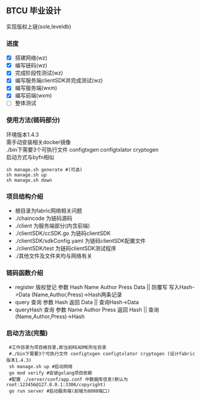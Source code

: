## BTCU 毕业设计
实现版权上链(sole,leveldb)
### 进度
- [x] 搭建网络(wz)
- [x] 编写链码(wz)
- [x] 完成阶段性测试(wz)
- [x] 编写服务端clientSDK并完成测试(wz)
- [x] 编写服务端(wxm)
- [x] 编写前端(wxm)
- [ ] 整体测试
### 使用方法(链码部分)
环境版本1.4.3  
需手动安装相关docker镜像  
./bin下需要3个可执行文件 configtxgen configtxlator cryptogen  
启动方式与byfn相似  
```shell
sh manage.sh generate #(可选)
sh manage.sh up 
sh manage.sh down 
```
### 项目结构介绍
- 根目录为fabric网络相关问题
- ./chaincode 为链码源码
- ./client 为服务端部分(内含前端)
- ./clientSDK/ccSDK.go 为链码clientSDK
- ./clientSDK/sdkConfig.yaml 为链码clientSDK配置文件
- ./clientSDK/test 为链码clientSDK测试程序
- ./其他文件及文件夹均与网络有关
### 链码函数介绍
- register 版权登记 参数 Hash Name Author Press Data || 防覆写 写入Hash->Data (Name,Author,Press)->Hash两条记录
- query 查询 参数 Hash 返回 Data || 查询Hash->Data
- queryHash 查询 参数 Name Author Press 返回 Hash || 查询(Name,Author,Press)->Hash
### 启动方法(完整)
```shell
 #工作目录为项目根目录,即当前README所在目录
 #./bin下需要3个可执行文件 configtxgen configtxlator cryptogen (设计fabric版本1.4.3)
 sh manage.sh up #启动网络
 go mod verify #安装golang项目依赖
 #配置 ./server/conf/app.conf 中数据库信息(默认为root:123456@127.0.0.1:3306/copyright)
 go run server #启动服务端(前端为8080端口)
```
